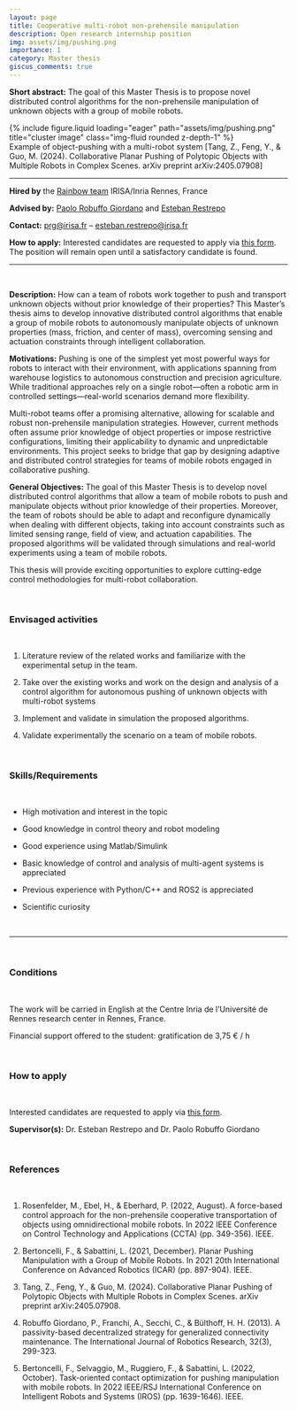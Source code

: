 ```yaml
---
layout: page
title: Cooperative multi-robot non-prehensile manipulation
description: Open research internship position
img: assets/img/pushing.png
importance: 1
category: Master thesis
giscus_comments: true
---
```


**Short abstract:** The goal of this Master Thesis is to propose novel distributed control algorithms for the non-prehensile manipulation of unknown objects with a group of mobile robots.

<div class="row">
    <div class="col-sm mt-3 mt-md-0">
        {% include figure.liquid loading="eager" path="assets/img/pushing.png" title="cluster image" class="img-fluid rounded z-depth-1" %}
    </div>
</div>
<div class="caption">
    Example of object-pushing with a multi-robot system [Tang, Z., Feng, Y., & Guo, M. (2024). Collaborative Planar Pushing of Polytopic Objects with Multiple Robots in Complex Scenes. arXiv preprint arXiv:2405.07908]
</div>

<hr>

**Hired by** the [Rainbow team](https://team.inria.fr/rainbow/) IRISA/Inria Rennes, France

**Advised by:** [Paolo Robuffo Giordano](https://team.inria.fr/rainbow/fr/team/prg/) and [Esteban Restrepo](https://erestrep.github.io/)

**Contact:** [prg@irisa.fr](mailto:prg@irisa.fr) – [esteban.restrepo@irisa.fr](mailto:esteban.restrepo@irisa.fr)

**How to apply:**  Interested candidates are requested to apply via [this form](). The position will remain open until a satisfactory candidate is found.

<hr>

<br>

**Description:** How can a team of robots work together to push and transport unknown objects without prior knowledge of their properties? This Master’s thesis aims to develop innovative distributed control algorithms that enable a group of mobile robots to autonomously manipulate objects of unknown properties (mass, friction, and center of mass), overcoming sensing and actuation constraints through intelligent collaboration.

**Motivations:** Pushing is one of the simplest yet most powerful ways for robots to interact with their environment, with applications spanning from warehouse logistics to autonomous construction and precision agriculture. While traditional approaches rely on a single robot—often a robotic arm in controlled settings—real-world scenarios demand more flexibility.

Multi-robot teams offer a promising alternative, allowing for scalable and robust non-prehensile manipulation strategies. However, current methods often assume prior knowledge of object properties or impose restrictive configurations, limiting their applicability to dynamic and unpredictable environments. This project seeks to bridge that gap by designing adaptive and distributed control strategies for teams of mobile robots engaged in collaborative pushing.

**General Objectives:** The goal of this Master Thesis is to develop novel distributed control algorithms that allow a team of mobile robots to push and manipulate objects without prior knowledge of their properties. Moreover, the team of robots should be able to adapt and reconfigure dynamically when dealing with different objects, taking into account constraints such as limited sensing range, field of view, and actuation capabilities. The proposed algorithms will be validated through simulations and real-world experiments using a team of mobile robots.

This thesis will provide exciting opportunities to explore cutting-edge control methodologies for multi-robot collaboration. 

<br>
<h3 class="subsection-title">Envisaged activities</h3>
<br>

1. Literature review of the related works and familiarize with the experimental setup in the team.

2. Take over the existing works and work on the design and analysis of a control algorithm for autonomous pushing of unknown objects with multi-robot systems

3. Implement and validate in simulation the proposed algorithms.

4. Validate experimentally the scenario on a team of mobile robots.

<br>
<h3 class="subsection-title">Skills/Requirements</h3>
<br>

* High motivation and interest in the topic

* Good knowledge in control theory and robot modeling

* Good experience using Matlab/Simulink

* Basic knowledge of control and analysis of multi-agent systems is appreciated

* Previous experience with Python/C++ and ROS2 is appreciated

* Scientific curiosity

<br>
<hr>
<br>

<h3 class="subsection-title">Conditions</h3>
<br>

The work will be carried in English at the Centre Inria de l’Université de Rennes research center in Rennes, France.

Financial support offered to the student: gratification de 3,75 € / h

<br>
<h3 class="subsection-title">How to apply</h3>
<br>

Interested candidates are requested to apply via [this form]().

**Supervisor(s):** Dr. Esteban Restrepo and Dr. Paolo Robuffo Giordano

<br>
<h3 class="subsection-title">References</h3>
<br>

1. Rosenfelder, M., Ebel, H., & Eberhard, P. (2022, August). A force-based control approach for the non-prehensile cooperative transportation of objects using omnidirectional mobile robots. In 2022 IEEE Conference on Control Technology and Applications (CCTA) (pp. 349-356). IEEE.
      
1. Bertoncelli, F., & Sabattini, L. (2021, December). Planar Pushing Manipulation with a Group of Mobile Robots. In 2021 20th International Conference on Advanced Robotics (ICAR) (pp. 897-904). IEEE.
      
1. Tang, Z., Feng, Y., & Guo, M. (2024). Collaborative Planar Pushing of Polytopic Objects with Multiple Robots in Complex Scenes. arXiv preprint arXiv:2405.07908.
      
1. Robuffo Giordano, P., Franchi, A., Secchi, C., & Bülthoff, H. H. (2013). A passivity-based decentralized strategy for generalized connectivity maintenance. The International Journal of Robotics Research, 32(3), 299-323.
      
1. Bertoncelli, F., Selvaggio, M., Ruggiero, F., & Sabattini, L. (2022, October). Task-oriented contact optimization for pushing manipulation with mobile robots. In 2022 IEEE/RSJ International Conference on Intelligent Robots and Systems (IROS) (pp. 1639-1646). IEEE.
